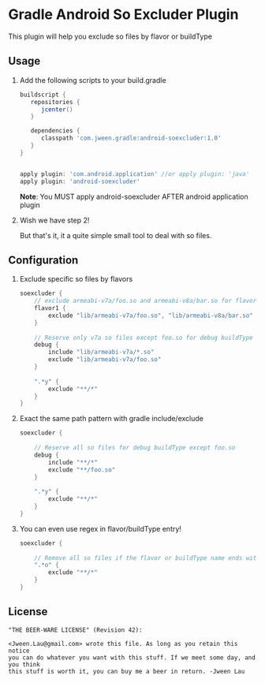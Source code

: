 Gradle Android So Excluder Plugin
=========================================

This plugin will help you exclude so files by flavor or buildType


Usage
-----

1. Add the following scripts to your build.gradle

    ```groovy
    buildscript {
       repositories {
          jcenter()
       }

       dependencies {
          classpath 'com.jween.gradle:android-soexcluder:1.0'
       }
    }


    apply plugin: 'com.android.application' //or apply plugin: 'java'
    apply plugin: 'android-soexcluder'
    ```
    **Note**: You MUST apply android-soexcluder AFTER android application plugin

2. Wish we have step 2! 
 
    But that's it, it a quite simple small tool to deal with so files.

Configuration
-------------

1. Exclude specific so files by flavors

    ```groovy
    soexcluder {
        // exclude armeabi-v7a/foo.so and armeabi-v8a/bar.so for flavor1
        flavor1 {
            exclude "lib/armeabi-v7a/foo.so", "lib/armeabi-v8a/bar.so"
        }
        
        // Reserve only v7a so files except foo.so for debug buildType
        debug {
            include "lib/armeabi-v7a/*.so" 
            exclude "lib/armeabi-v7a/foo.so"
        }
        
        ".*y" {
            exclude "**/*"
        }
    }
    ```

2. Exact the same path pattern with gradle include/exclude

    ```groovy
    soexcluder {
        
        // Reserve all so files for debug buildType except foo.so
        debug {
            include "**/*" 
            exclude "**/foo.so"
        }
        
        ".*y" {
            exclude "**/*"
        }
    }
    ```

3. You can even use regex in flavor/buildType entry!
 
     ```groovy
     soexcluder {
         
         // Remove all so files if the flavor or buildType name ends with 'o' 
         ".*o" {
             exclude "**/*"
         }
     }
     ```

License   
-------   
 
    "THE BEER-WARE LICENSE" (Revision 42):

    <Jween.Lau@gmail.com> wrote this file. As long as you retain this notice
    you can do whatever you want with this stuff. If we meet some day, and you think
    this stuff is worth it, you can buy me a beer in return. -Jween Lau
 